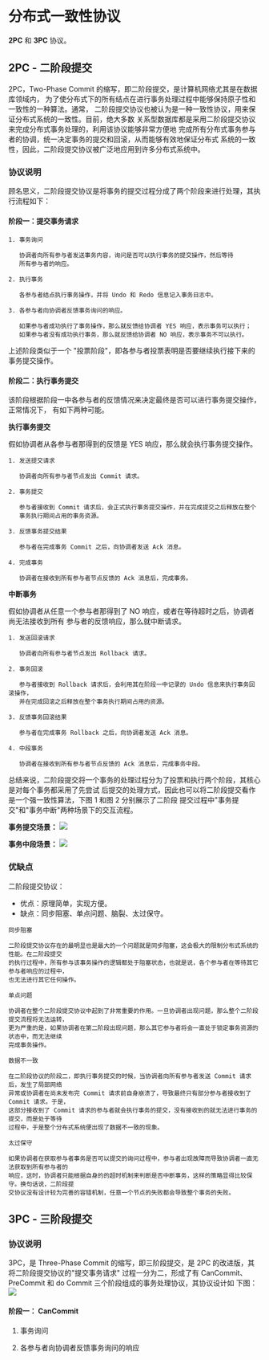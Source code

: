 # 分布式一致性协议
**2PC** 和 **3PC** 协议。

## 2PC - 二阶段提交
2PC，Two-Phase Commit 的缩写，即二阶段提交，是计算机网络尤其是在数据库领域内，
为了使分布式下的所有结点在进行事务处理过程中能够保持原子性和一致性的一种算法。通常，
二阶段提交协议也被认为是一种一致性协议，用来保证分布式系统的一致性。目前，绝大多数
关系型数据库都是采用二阶段提交协议来完成分布式事务处理的，利用该协议能够非常方便地
完成所有分布式事务参与者的协调，统一决定事务的提交和回滚，从而能够有效地保证分布式
系统的一致性，因此，二阶段提交协议被广泛地应用到许多分布式系统中。

### 协议说明
顾名思义，二阶段提交协议是将事务的提交过程分成了两个阶段来进行处理，其执行流程如下：

#### 阶段一：提交事务请求
    1. 事务询问
    
       协调者向所有参与者发送事务内容，询问是否可以执行事务的提交操作，然后等待
       所有参与者的响应。
    
    2. 执行事务
       
       各参与者结点执行事务操作，并将 Undo 和 Redo 信息记入事务日志中。
    
    3. 各参与者向协调者反馈事务询问的响应。
       
       如果参与者成功执行了事务操作，那么就反馈给协调者 YES 响应，表示事务可以执行；
       如果参与者没有成功执行事务，那么就反馈给协调者 NO 响应，表示事务不可以执行。
       
上述阶段类似于一个 "投票阶段"，即各参与者投票表明是否要继续执行接下来的事务提交操作。

#### 阶段二：执行事务提交
该阶段根据阶段一中各参与者的反馈情况来决定最终是否可以进行事务提交操作，正常情况下，
有如下两种可能。

**执行事务提交**

  假如协调者从各参与者那得到的反馈是 YES 响应，那么就会执行事务提交操作。
   
    1. 发送提交请求
       
       协调者向所有参与者节点发出 Commit 请求。
       
    2. 事务提交
    
       参与者接收到 Commit 请求后，会正式执行事务提交操作，并在完成提交之后释放在整个
       事务执行期间占用的事务资源。
   
    3. 反馈事务提交结果
       
       参与者在完成事务 Commit 之后，向协调者发送 Ack 消息。
   
    4. 完成事务
       
       协调者在接收到所有参与者节点反馈的 Ack 消息后，完成事务。
   
**中断事务**

  假如协调者从任意一个参与者那得到了 NO 响应，或者在等待超时之后，协调者尚无法接收到所有
  参与者的反馈响应，那么就中断请求。
    
    1. 发送回滚请求
    
       协调者向所有参与者节点发出 Rollback 请求。
    
    2. 事务回滚
    
       参与者接收到 Rollback 请求后，会利用其在阶段一中记录的 Undo 信息来执行事务回滚操作，
       并在完成回滚之后释放在整个事务执行期间占用的资源。
    
    3. 反馈事务回滚结果
       
       参与者在完成事务 Rollback 之后，向协调者发送 Ack 消息。
    
    4. 中段事务  
    
       协调者在接收到所有参与者节点反馈的 Ack 消息后，完成事务中段。
       
总结来说，二阶段提交将一个事务的处理过程分为了投票和执行两个阶段，其核心是对每个事务都采用了先尝试
后提交的处理方式，因此也可以将二阶段提交看作是一个强一致性算法，下图 1 和图 2 分别展示了二阶段
提交过程中"事务提交"和"事务中断"两种场景下的交互流程。

**事务提交场景：**
<img src="https://blog.tommyyang.cn/img/architecture/2PC-commit.png">

**事务中段场景：**
<img src="https://blog.tommyyang.cn/img/architecture/2PC-rollback.png">


### 优缺点
二阶段提交协议：
- 优点：原理简单，实现方便。
- 缺点：同步阻塞、单点问题、脑裂、太过保守。

`同步阻塞`

    二阶段提交协议存在的最明显也是最大的一个问题就是同步阻塞，这会极大的限制分布式系统的性能。在二阶段提交
    的执行过程中，所有参与该事务操作的逻辑都处于阻塞状态，也就是说，各个参与者在等待其它参与者响应的过程中，
    也无法进行其它任何操作。
    
`单点问题`

    协调者在整个二阶段提交协议中起到了非常重要的作用。一旦协调者出现问题，那么整个二阶段提交流程将无法运转，
    更为严重的是，如果协调者在第二阶段出现问题，那么其它参与者将会一直处于锁定事务资源的状态中，而无法继续
    完成事务操作。
    
`数据不一致`
    
    在二阶段协议的阶段二，即执行事务提交的时候，当协调者向所有参与者发送 Commit 请求后，发生了局部网络
    异常或协调者在尚未发布完 Commit 请求前自身崩溃了，导致最终只有部分参与者接收到了 Commit 请求。于是，
    这部分接收到了 Commit 请求的参与者就会执行事务的提交，没有接收到的就无法进行事务的提交，而是处于等待
    过程中，于是整个分布式系统便出现了数据不一致的现象。
    
`太过保守`
    
    如果协调者在获取参与者事务是否可以提交的询问过程中，参与者出现故障而导致协调者一直无法获取到所有参与者的
    响应，这时，协调者只能根据自身的的超时机制来判断是否中断事务，这样的策略显得比较保守。换句话说，二阶段提
    交协议没有设计较为完善的容错机制，任意一个节点的失败都会导致整个事务的失败。
    

## 3PC - 三阶段提交
### 协议说明

3PC，是 Three-Phase Commit 的缩写，即三阶段提交，是 2PC 的改进版，其将二阶段提交协议的"提交事务请求"
过程一分为二，形成了有 CanCommit、 PreCommit 和 do Commit 三个阶段组成的事务处理协议，其协议设计如
下图：
<img src="https://blog.tommyyang.cn/img/architecture/3PC.png">


#### 阶段一： CanCommit

1. 事务询问

2. 各参与者向协调者反馈事务询问的响应
